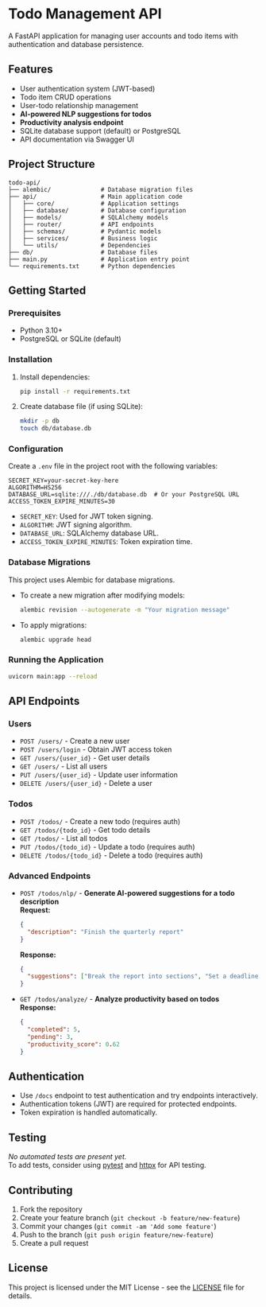 # Todo Management API

A FastAPI application for managing user accounts and todo items with authentication and database persistence.

## Features
- User authentication system (JWT-based)
- Todo item CRUD operations
- User-todo relationship management
- **AI-powered NLP suggestions for todos**
- **Productivity analysis endpoint**
- SQLite database support (default) or PostgreSQL
- API documentation via Swagger UI

## Project Structure
```
todo-api/
├── alembic/              # Database migration files
├── api/                  # Main application code
│   ├── core/             # Application settings
│   ├── database/         # Database configuration
│   ├── models/           # SQLAlchemy models
│   ├── router/           # API endpoints
│   ├── schemas/          # Pydantic models
│   ├── services/         # Business logic
│   └── utils/            # Dependencies
├── db/                   # Database files
├── main.py               # Application entry point
└── requirements.txt      # Python dependencies
```

## Getting Started

### Prerequisites
- Python 3.10+
- PostgreSQL or SQLite (default)

### Installation
1. Install dependencies:
    ```bash
    pip install -r requirements.txt
    ```

2. Create database file (if using SQLite):
    ```bash
    mkdir -p db
    touch db/database.db
    ```

### Configuration

Create a `.env` file in the project root with the following variables:
```env
SECRET_KEY=your-secret-key-here
ALGORITHM=HS256
DATABASE_URL=sqlite:///./db/database.db  # Or your PostgreSQL URL
ACCESS_TOKEN_EXPIRE_MINUTES=30
```
- `SECRET_KEY`: Used for JWT token signing.
- `ALGORITHM`: JWT signing algorithm.
- `DATABASE_URL`: SQLAlchemy database URL.
- `ACCESS_TOKEN_EXPIRE_MINUTES`: Token expiration time.

### Database Migrations

This project uses Alembic for database migrations.

- To create a new migration after modifying models:
    ```bash
    alembic revision --autogenerate -m "Your migration message"
    ```
- To apply migrations:
    ```bash
    alembic upgrade head
    ```

### Running the Application
```bash
uvicorn main:app --reload
```

## API Endpoints

### Users
- `POST /users/` - Create a new user
- `POST /users/login` - Obtain JWT access token
- `GET /users/{user_id}` - Get user details
- `GET /users/` - List all users
- `PUT /users/{user_id}` - Update user information
- `DELETE /users/{user_id}` - Delete a user

### Todos
- `POST /todos/` - Create a new todo (requires auth)
- `GET /todos/{todo_id}` - Get todo details
- `GET /todos/` - List all todos
- `PUT /todos/{todo_id}` - Update a todo (requires auth)
- `DELETE /todos/{todo_id}` - Delete a todo (requires auth)

### Advanced Endpoints

- `POST /todos/nlp/` - **Generate AI-powered suggestions for a todo description**  
    **Request:**  
    ```json
    {
      "description": "Finish the quarterly report"
    }
    ```
    **Response:**  
    ```json
    {
      "suggestions": ["Break the report into sections", "Set a deadline for each section"]
    }
    ```

- `GET /todos/analyze/` - **Analyze productivity based on todos**  
    **Response:**  
    ```json
    {
      "completed": 5,
      "pending": 3,
      "productivity_score": 0.62
    }
    ```

## Authentication
- Use `/docs` endpoint to test authentication and try endpoints interactively.
- Authentication tokens (JWT) are required for protected endpoints.
- Token expiration is handled automatically.

## Testing

*No automated tests are present yet.*  
To add tests, consider using [pytest](https://docs.pytest.org/) and [httpx](https://www.python-httpx.org/) for API testing.

## Contributing
1. Fork the repository
2. Create your feature branch (`git checkout -b feature/new-feature`)
3. Commit your changes (`git commit -am 'Add some feature'`)
4. Push to the branch (`git push origin feature/new-feature`)
5. Create a pull request

## License
This project is licensed under the MIT License - see the [LICENSE](LICENSE) file for details.
